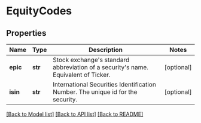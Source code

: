 # EquityCodes

## Properties
Name | Type | Description | Notes
------------ | ------------- | ------------- | -------------
**epic** | **str** | Stock exchange&#x27;s standard abbreviation of a security&#x27;s name. Equivalent of Ticker. | [optional] 
**isin** | **str** | International Securities Identification Number. The unique id for the security. | [optional] 

[[Back to Model list]](../README.md#documentation-for-models) [[Back to API list]](../README.md#documentation-for-api-endpoints) [[Back to README]](../README.md)

